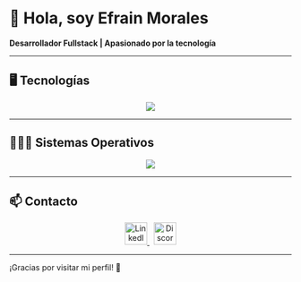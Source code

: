 # 👋 Hola, soy Efrain Morales

**Desarrollador Fullstack | Apasionado por la tecnología**

---

## 🖥️ Tecnologías

<p align="center">
  <img src="https://skillicons.dev/icons?i=git,css,discord,postgres,github,html,java,js,md,nodejs,py,react,ts,vscode" />
</p>

---

## 👨🏻‍💻 Sistemas Operativos

<p align="center">
  <img src="https://skillicons.dev/icons?i=windows,mint,ubuntu,debian" />
</p>

---

## 📫 Contacto

<p align="center">
  <a href="https://www.linkedin.com/in/1010nishant/" target="_blank">
    <img src="https://user-images.githubusercontent.com/88904952/234979284-68c11d7f-1acc-4f0c-ac78-044e1037d7b0.png" alt="LinkedIn" height="40" />
  </a>
  &nbsp;
  <a href="https://discordapp.com/users/957722095381540874" target="_blank">
    <img src="https://user-images.githubusercontent.com/88904952/234982627-019fd336-6248-453c-9b05-97c13fd1d207.png" alt="Discord" height="40" />
  </a>
</p>

---

¡Gracias por visitar mi perfil! 🚀
